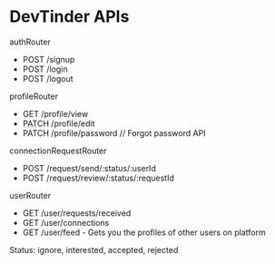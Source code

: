 # DevTinder APIs

authRouter
- POST /signup
- POST /login
- POST /logout

profileRouter
- GET /profile/view
- PATCH /profile/edit
- PATCH /profile/password // Forgot password API

connectionRequestRouter
- POST /request/send/:status/:userId
- POST /request/review/:status/:requestId

userRouter
- GET /user/requests/received
- GET /user/connections
- GET /user/feed - Gets you the profiles of other users on platform 

Status: ignore, interested, accepted, rejected